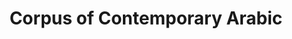 ---
types: "word"

title: "Corpus of Contemporary Arabic"

categories: ['']

tags: ['Corpus', 'of', 'Contemporary', 'Arabic']

arabic: 'مدونة لغوية للعربية المعاصرة'

arexps: []

enwords: ['Corpus of Contemporary Arabic']

enexps: []

arlexicons: 'د'

enlexicons: 'C'

authors: ['Ruqayya Roshdy']

translators: ['']

citations: 'العربية والذكاء الاصطناعي'

sources: 'مركز الملك عبدالله بن عبدالعزيز الدولي لخدمة اللغة العربية'

word: "true"

slug: ""
---